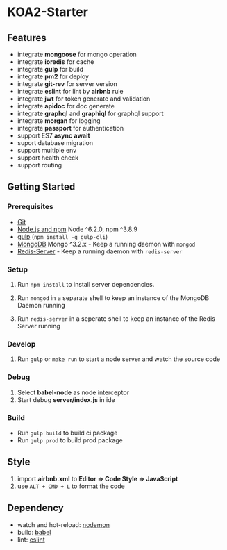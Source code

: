 # KOA2-Starter

## Features

- integrate **mongoose** for mongo operation
- integrate **ioredis** for cache 
- integrate **gulp** for build
- integrate **pm2** for deploy
- integrate **git-rev** for server version
- integrate **eslint** for lint by **airbnb** rule
- integrate **jwt** for token generate and validation
- integrate **apidoc** for doc generate
- integrate **graphql** and **graphiql** for graphql support 
- integrate **morgan** for logging
- integrate **passport** for authentication
- support ES7 **async** **await** 
- suport database migration
- support multiple env
- support health check
- support routing

## Getting Started

### Prerequisites

- [Git](https://git-scm.com/)
- [Node.js and npm](https://nodejs.org/en/) Node ^6.2.0, npm ^3.8.9
- [gulp](http://gulpjs.com/) (`npm install -g gulp-cli`)
- [MongoDB](https://www.mongodb.org/)  Mongo ^3.2.x  - Keep a running daemon with `mongod`
- [Redis-Server](http://redis.io/) - Keep a running daemon with `redis-server`

### Setup

1. Run `npm install` to install server dependencies.

2. Run `mongod` in a separate shell to keep an instance of the MongoDB Daemon running

3. Run `redis-server` in a seperate shell to keep an instance of the Redis Server running

### Develop

1. Run `gulp` or `make run` to start a node server and watch the source code

### Debug

1. Select **babel-node** as node interceptor
2. Start debug **server/index.js** in ide

### Build

- Run `gulp build` to build ci package
- Run `gulp prod` to build prod package

## Style

1. import **airbnb.xml** to **Editor => Code Style => JavaScript**
2. use `ALT + CMD + L` to format the code

## Dependency

- watch and hot-reload: [nodemon](http://nodemon.io/)
- build: [babel](http://babeljs.io/)
- lint: [eslint](http://eslint.org/)
